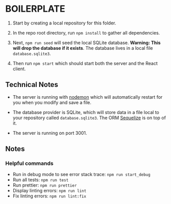 # BOILERPLATE

1. Start by creating a local repository for this folder.

1. In the repo root directory, run `npm install` to gather all dependencies.

1. Next, `npm run seed` will seed the local SQLite database. **Warning: This will drop the database if it exists**. The database lives in a local file `database.sqlite3`.

1. Then run `npm start` which should start both the server and the React client.

## Technical Notes

- The server is running with [nodemon](https://nodemon.io/) which will automatically restart for you when you modify and save a file.

- The database provider is SQLite, which will store data in a file local to your repository called `database.sqlite3`. The ORM [Sequelize](http://docs.sequelizejs.com/) is on top of it.

- The server is running on port 3001.

## Notes

### Helpful commands

- Run in debug mode to see error stack trace: `npm run start_debug`
- Run all tests: `npm run test`
- Run prettier: `npm run prettier`
- Display linting errors: `npm run lint`
- Fix linting errors: `npm run lint:fix`
